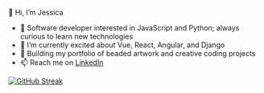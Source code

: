 👋 Hi, I’m Jessica
- 👀  Software developer interested in JavaScript and Python; always curious to learn new technologies
- 🌱  I’m currently excited about Vue, React, Angular, and Django
- 💞️  Building my portfolio of beaded artwork and creative coding projects
- 📫  Reach me on <a href="https://www.linkedin.com/in/jessicakincaid" target="_blank">LinkedIn</a>

[![GitHub Streak](https://github-readme-streak-stats-two-sage.vercel.app?user=j-kincaid&theme=neon-blurange)](https://git.io/streak-stats)
